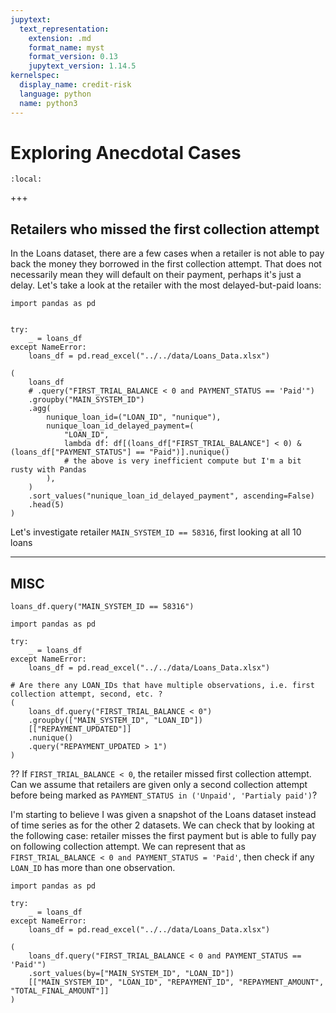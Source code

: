 ```yaml
---
jupytext:
  text_representation:
    extension: .md
    format_name: myst
    format_version: 0.13
    jupytext_version: 1.14.5
kernelspec:
  display_name: credit-risk
  language: python
  name: python3
---
```


# Exploring Anecdotal Cases

```{contents}
:local:
```

+++

## Retailers who missed the first collection attempt
In the Loans dataset, there are a few cases when a retailer is not able to pay back the money they borrowed in the first collection attempt. That does not necessarily mean they will default on their payment, perhaps it's just a delay. Let's take a look at the retailer with the most delayed-but-paid loans:

```{code-cell} ipython3
import pandas as pd


try:
    _ = loans_df
except NameError:
    loans_df = pd.read_excel("../../data/Loans_Data.xlsx")

(
    loans_df
    # .query("FIRST_TRIAL_BALANCE < 0 and PAYMENT_STATUS == 'Paid'")
    .groupby("MAIN_SYSTEM_ID")
    .agg(
        nunique_loan_id=("LOAN_ID", "nunique"),
        nunique_loan_id_delayed_payment=(
            "LOAN_ID",
            lambda df: df[(loans_df["FIRST_TRIAL_BALANCE"] < 0) & (loans_df["PAYMENT_STATUS"] == "Paid")].nunique()
            # the above is very inefficient compute but I'm a bit rusty with Pandas
        ),
    )
    .sort_values("nunique_loan_id_delayed_payment", ascending=False)
    .head(5)
)
```

Let's investigate retailer `MAIN_SYSTEM_ID == 58316`, first looking at all 10 loans

---

## MISC

```{code-cell} ipython3
loans_df.query("MAIN_SYSTEM_ID == 58316")
```

```{code-cell} ipython3
import pandas as pd

try:
    _ = loans_df
except NameError:
    loans_df = pd.read_excel("../../data/Loans_Data.xlsx")

# Are there any LOAN_IDs that have multiple observations, i.e. first collection attempt, second, etc. ?
(
    loans_df.query("FIRST_TRIAL_BALANCE < 0")
    .groupby(["MAIN_SYSTEM_ID", "LOAN_ID"])
    [["REPAYMENT_UPDATED"]]
    .nunique()
    .query("REPAYMENT_UPDATED > 1")
)
```

?? If `FIRST_TRIAL_BALANCE < 0`, the retailer missed first collection attempt. Can we assume that retailers are given only a second collection attempt before being marked as `PAYMENT_STATUS in ('Unpaid', 'Partialy paid')`?

I'm starting to believe I was given a snapshot of the Loans dataset instead of time series as for the other 2 datasets. We can check that by looking at the following case: retailer misses the first payment but is able to fully pay on following collection attempt. We can represent that as `FIRST_TRIAL_BALANCE < 0 and PAYMENT_STATUS = 'Paid'`, then check if any `LOAN_ID` has more than one observation.

```{code-cell} ipython3
import pandas as pd

try:
    _ = loans_df
except NameError:
    loans_df = pd.read_excel("../../data/Loans_Data.xlsx")

(
    loans_df.query("FIRST_TRIAL_BALANCE < 0 and PAYMENT_STATUS == 'Paid'")
    .sort_values(by=["MAIN_SYSTEM_ID", "LOAN_ID"])
    [["MAIN_SYSTEM_ID", "LOAN_ID", "REPAYMENT_ID", "REPAYMENT_AMOUNT", "TOTAL_FINAL_AMOUNT"]]
)
```

```{code-cell} ipython3

```

